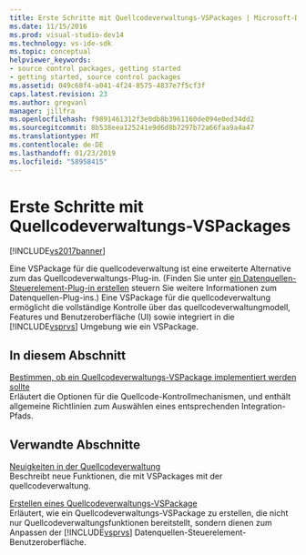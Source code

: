 ```yaml
---
title: Erste Schritte mit Quellcodeverwaltungs-VSPackages | Microsoft-Dokumentation
ms.date: 11/15/2016
ms.prod: visual-studio-dev14
ms.technology: vs-ide-sdk
ms.topic: conceptual
helpviewer_keywords:
- source control packages, getting started
- getting started, source control packages
ms.assetid: 049c68f4-a041-4f24-8575-4837e7f5cf3f
caps.latest.revision: 23
ms.author: gregvanl
manager: jillfra
ms.openlocfilehash: f9891461312f3e0db8b3961160de094e0ed34dd2
ms.sourcegitcommit: 8b538eea125241e9d6d8b7297b72a66faa9a4a47
ms.translationtype: MT
ms.contentlocale: de-DE
ms.lasthandoff: 01/23/2019
ms.locfileid: "58958415"
---
```

# <a name="getting-started-with-source-control-vspackages"></a>Erste Schritte mit Quellcodeverwaltungs-VSPackages
[!INCLUDE[vs2017banner](../../includes/vs2017banner.md)]

Eine VSPackage für die quellcodeverwaltung ist eine erweiterte Alternative zum das Quellcodeverwaltungs-Plug-in. (Finden Sie unter [ein Datenquellen-Steuerelement-Plug-in erstellen](../../extensibility/internals/creating-a-source-control-plug-in.md) steuern Sie weitere Informationen zum Datenquellen-Plug-ins.) Eine VSPackage für die quellcodeverwaltung ermöglicht die vollständige Kontrolle über das quellcodeverwaltungmodell, Features und Benutzeroberfläche (UI) sowie integriert in die [!INCLUDE[vsprvs](../../includes/vsprvs-md.md)] Umgebung wie ein VSPackage.  
  
## <a name="in-this-section"></a>In diesem Abschnitt  
 [Bestimmen, ob ein Quellcodeverwaltungs-VSPackage implementiert werden sollte](../../extensibility/internals/determining-whether-to-implement-a-source-control-vspackage.md)  
 Erläutert die Optionen für die Quellcode-Kontrollmechanismen, und enthält allgemeine Richtlinien zum Auswählen eines entsprechenden Integration-Pfads.  
  
## <a name="related-sections"></a>Verwandte Abschnitte  
 [Neuigkeiten in der Quellcodeverwaltung](../../extensibility/internals/what-s-new-in-source-control.md)  
 Beschreibt neue Funktionen, die mit VSPackages mit der quellcodeverwaltung.  
  
 [Erstellen eines Quellcodeverwaltungs-VSPackage](../../extensibility/internals/creating-a-source-control-vspackage.md)  
 Erläutert, wie ein Quellcodeverwaltungs-VSPackage zu erstellen, die nicht nur Quellcodeverwaltungsfunktionen bereitstellt, sondern dienen zum Anpassen der [!INCLUDE[vsprvs](../../includes/vsprvs-md.md)] Datenquellen-Steuerelement-Benutzeroberfläche.
